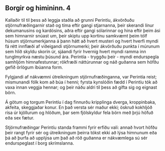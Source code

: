 ## Borgir og himininn. 4

Kallaðir til til þess að leggja staðla að grunni Perintíu, ákvörðuðu stjörnufræðingarnir stað og tíma eftir gangi stjarnanna, þeir skerandi línur dekumanusins og kardósins, aðra eftir gangi sólarinnar og hina eftir þeim ási sem himnarnir snúast um, þeir skiptu upp kortinu samkvæmt þeim tólf húsum stjörnumerkjanna á þann hátt að hvert musteri og hvert hverfi myndi fá rétt innflæði af viðeigandi stjörnumerki; þeir ákvörðuðu punkta í múrunum sem hlið skyldu skorin úr, sjáandi fyrir hvernig hvert myndi ramma inn tunglmyrkva næstu þúsund ára. Perintía - tryggðu þeir - myndi endurspegla samhljóm himnafestunnar; rökfræði náttúrunnar og náð guðanna sem höfðu gefið örlögum íbúanna form.

Fylgjandi af nákvæmni útreikningum stjörnufræðinganna, var Perintía reist; mismunandi fólk kom að búa í henni; fyrsta kynslóðin fædd í Perintíu tók að vaxa innan veggja hennar; og þeir náðu aldri til þess að gifta sig og eignast börn.

Á götum og torgum Perintíu í dag finnurðu kripplinga dverga, kroppinbaka, akfeita, skeggjaðar konur. En það versta sér maður ekki; öskruð kokhljóð rísa úr kjöllurum og hlöðum, þar sem fjölskyldur fela börn með þrjú höfuð eða sex fætur.

Stjörnufræðingar Perintíu standa frammi fyrir erfiðu vali: annað hvort höfðu þeir rangt fyrir sér og útreikningum þeirra tókst ekki að lýsa himnunum eða þá að þurfa að upplýsa um það að röð guðanna er nákvæmlega sú sér endurspeglast í borg skrímslanna.